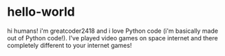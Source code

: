 # hello-world

hi humans!
i'm greatcoder2418 and i love Python code (i'm basically made out of Python code!).
I've played video games on space internet and there completely different to your internet games!
